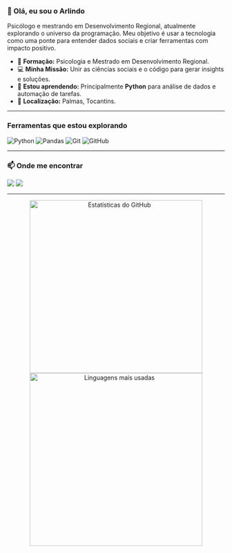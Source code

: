 ### 👋 Olá, eu sou o Arlindo

Psicólogo e mestrando em Desenvolvimento Regional, atualmente explorando o universo da programação. Meu objetivo é usar a tecnologia como uma ponte para entender dados sociais e criar ferramentas com impacto positivo.

* 🧠 **Formação:** Psicologia e Mestrado em Desenvolvimento Regional.
* 💻 **Minha Missão:** Unir as ciências sociais e o código para gerar insights e soluções.
* 🌱 **Estou aprendendo:** Principalmente **Python** para análise de dados e automação de tarefas.
* 📍 **Localização:** Palmas, Tocantins.

---

### Ferramentas que estou explorando
![Python](https://img.shields.io/badge/Python-3776AB?style=for-the-badge&logo=python&logoColor=white)
![Pandas](https://img.shields.io/badge/Pandas-150458?style=for-the-badge&logo=pandas&logoColor=white)
![Git](https://img.shields.io/badge/GIT-E44C30?style=for-the-badge&logo=git&logoColor=white)
![GitHub](https://img.shields.io/badge/GitHub-181717?style=for-the-badge&logo=github&logoColor=white)

---

### 📫 Onde me encontrar

<a href="mailto:arlindo.netto@rede.ulbra.br"><img src="https://img.shields.io/badge/Email-D14836?style=for-the-badge&logo=gmail&logoColor=white"></a>
<a href="https://www.instagram.com/neto.darllin/" target="_blank"><img src="https://img.shields.io/badge/Instagram-E4405F?style=for-the-badge&logo=instagram&logoColor=white"></a>

---

<p align="center">
  <img width="400" src="https://github-readme-stats.vercel.app/api?username=Netto01&show_icons=true&theme=nord&include_all_commits=true&count_private=true" alt="Estatísticas do GitHub"/>
  <br/>
  <img width="400"src="https://github-readme-stats.vercel.app/api/top-langs/?username=Netto01&layout=compact&langs_count=7&theme=nord" alt="Linguagens mais usadas"/>
</p>
